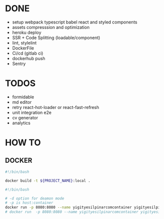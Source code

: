 # DONE

- setup webpack typescript babel react and styled components
- assets compresssion and optimization
- heroku deploy
- SSR + Code Splitting (loadable/component)
- lint, stylelint
- DockerFile
- Ci/cd (gitlab ci)
- dockerhub push
- Sentry

# TODOS

- formidable
- md editor
- retry react-hot-loader or react-fast-refresh
- unit integration e2e
- cv generator
- analytics

# HOW TO

## DOCKER

```bash
#!/bin/bash

docker build -t ${PROJECT_NAME}:local .
```

```bash
#!/bin/bash

# -d option for deamon mode
# -p is host:container
docker run -p 8080:8080 --name yigityesilpinarcomcontainer yigityesilpinarcom:local
# docker run  -p 8080:8080 --name yigityesilpinarcomcontainer yigityesilpinar/yigityesilpinarcom:latest
```
